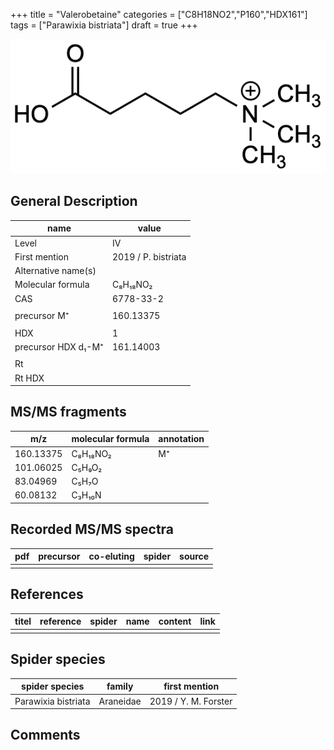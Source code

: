 +++
title = "Valerobetaine"
categories = ["C8H18NO2","P160","HDX161"]
tags = ["Parawixia bistriata"]
draft = true
+++

![](/img/Valerobetaine.png)

## General Description

| name                | value               |
|---------------------|---------------------|
| Level               | IV                  |
| First mention       | 2019 / P. bistriata |
| Alternative name(s) |                     |
| Molecular formula   | C₈H₁₈NO₂            |
| CAS                 | 6778-33-2           |
|                     |                     |
| precursor M⁺        | 160.13375           |
|                     |                     |
| HDX                 | 1                   |
| precursor HDX d₁-M⁺ | 161.14003           |
|                     |                     |
| Rt                  |                     |
| Rt HDX              |                     |

## MS/MS fragments

| m/z       | molecular formula | annotation |
|-----------|-------------------|------------|
| 160.13375 | C₈H₁₈NO₂          | M⁺         |
| 101.06025 | C₅H₉O₂            |            |
| 83.04969  | C₅H₇O             |            |
| 60.08132  | C₃H₁₀N            |            |

## Recorded MS/MS spectra

| pdf | precursor | co-eluting | spider | source |
|-----|-----------|------------|--------|--------|
|     |           |            |        |        |

## References

| titel | reference | spider | name | content | link |
|-------|-----------|--------|------|---------|------|
|       |           |        |      |         |      |

## Spider species

| spider species      | family    | first mention        |
|---------------------|-----------|----------------------|
| Parawixia bistriata | Araneidae | 2019 / Y. M. Forster |

## Comments